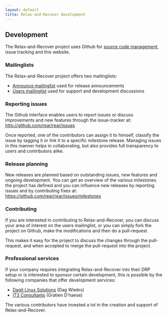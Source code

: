 ```yaml
---
layout: default
title: Relax-and-Recover development
---
```


## Development
The Relax-and-Recover project uses Github for [source code management](https://github.com/rear),
issue tracking and this website.


### Mailinglists
The Relax-and-Recover project offers two mailinglists:

 - [Announce mailinglist](http://lists.relax-and-recover.org/mailman/listinfo/rear-announce)
   used for release announcements
 - [Users mailinglist](http://lists.relax-and-recover.org/mailman/listinfo/rear-users)
   used for support and development discussions


### Reporting issues
The Github interface enables users to report issues or discuss improvements
and new features through the issue-tracker at:
<http://github.com/rear/rear/issues>

Once reported, one of the contributors can assign it to himself, classify the
issue by tagging it or link it to a specific milestone release. Managing issues
in this manner helps in collaborating, but also provides full transparency to
users and contributors alike.


### Release planning
New releases are planned based on outstanding issues, new features and ongoing
development. You can get an overview of the various milestones the project has
defined and you can influence new releases by reporting issues and by
contributing fixes at: <https://github.com/rear/rear/issues/milestones>


### Contributing
If you are interested in contributing to Relax-and-Recover, you can discuss
your area of interest on the users mailinglist, or you can simply fork the
project on Github, make the modifications and then do a pull-request.

This makes it easy for the project to discuss the changes through the
pull-request, and when accepted to merge the pull-request into the project.

### Professional services
If your company requires integrating Relax-and-Recover into their DRP setup or
is interested to sponsor certain development, this is possible by the following
companies that offer development services:

 - [Dagit Linux Solutions](http://dagit.net/) (Dag Wieërs)
 - [IT3 Consultants](http://www.it3.be/) (Gratien D'haese)

The various contributors have invested a lot in the creation and support
of Relax-and-Recover.
